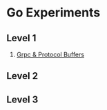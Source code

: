 # Go Experiments

## Level 1

1. [Grpc & Protocol Buffers](GrpcGo/README.md)

## Level 2

## Level 3
